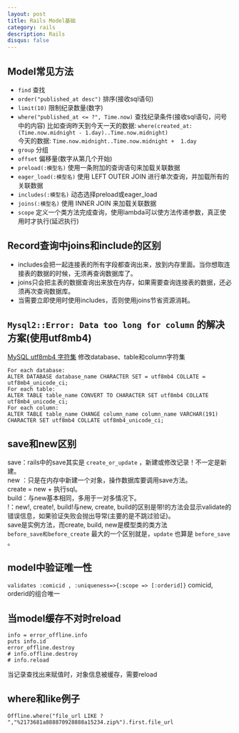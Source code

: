 ```yaml
---
layout: post
title: Rails Model基础
category: rails
description: Rails
disqus: false
---
```


## Model常见方法
* `find` 查找
* `order("published_at desc")` 排序(接收sql语句)
* `limit(10)` 限制纪录数量(数字)
* `where("published_at <= ?", Time.now)`  查找纪录条件(接收sql语句，问号中的内容)
比如查询昨天到今天一天的数据: `where(created_at: (Time.now.midnight - 1.day)..Time.now.midnight)`   
今天的数据: `Time.now.midnight..Time.now.midnight +  1.day`
* `group` 分组
* `offset` 偏移量(数字从第几个开始)
* `preload(:模型名)` 使用一条附加的查询语句来加载关联数据             
* `eager_load(:模型名)` 使用 LEFT OUTER JOIN 进行单次查询，并加载所有的关联数据
* `includes(:模型名)` 动态选择preload或eager_load                   
* `joins(:模型名)` 使用 INNER JOIN 来加载关联数据
* `scope` 定义一个类方法完成查询，使用lambda可以使方法传递参数，真正使用时才执行(延迟执行)


## Record查询中joins和include的区别
* includes会把一起连接表的所有字段都查询出来，放到内存里面。当你想取连接表的数据的时候，无须再查询数据库了。
* joins只会把主表的数据查询出来放在内存，如果需要查询连接表的数据，还必须再次查询数据库。
* 当需要立即使用时使用includes，否则使用joins节省资源消耗。


## `Mysql2::Error: Data too long for column` 的解决方案(使用utf8mb4)
[MySQL utf8mb4 字符集](http://www.linuxidc.com/Linux/2013-05/84360.htm)
修改database、table和column字符集   

```
For each database: 
ALTER DATABASE database_name CHARACTER SET = utf8mb4 COLLATE = utf8mb4_unicode_ci;
For each table: 
ALTER TABLE table_name CONVERT TO CHARACTER SET utf8mb4 COLLATE utf8mb4_unicode_ci;
For each column: 
ALTER TABLE table_name CHANGE column_name column_name VARCHAR(191) CHARACTER SET utf8mb4 COLLATE utf8mb4_unicode_ci;
```


## save和new区别      
save：rails中的save其实是 `create_or_update` ，新建或修改记录！不一定是新建。   
new ：只是在内存中新建一个对象，操作数据库要调用save方法。   
create = new + 执行sql。   
build：与new基本相同，多用于一对多情况下。   
!：new!, create!, build!与new, create,    build的区别是带!的方法会显示validate的错误信息，如果验证失败会抛出导常(主要的是不跳过验证)。    
save是实例方法，而create, build, new是模型类的类方法      
`before_save和before_create` 最大的一个区别就是，`update` 也算是 `before_save` 。 


## model中验证唯一性
`validates :comicid , :uniqueness=>{:scope => [:orderid]}`
comicid, orderid的组合唯一

## 当model缓存不对时reload

```
info = error_offline.info
puts info.id
error_offline.destroy
# info.offline.destroy
# info.reload
```
当记录查找出来赋值时，对象信息被缓存，需要reload


## where和like例子
`Offline.where("file_url LIKE ? ","%2173681a888870928888a15234.zip%").first.file_url`

